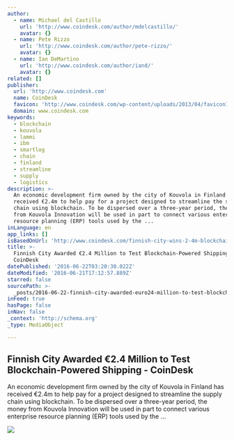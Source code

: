 ```yaml
---
author:
  - name: Michael del Castillo
    url: 'http://www.coindesk.com/author/mdelcastillo/'
    avatar: {}
  - name: Pete Rizzo
    url: 'http://www.coindesk.com/author/pete-rizzo/'
    avatar: {}
  - name: Ian DeMartino
    url: 'http://www.coindesk.com/author/iand/'
    avatar: {}
related: []
publisher:
  url: 'http://www.coindesk.com'
  name: CoinDesk
  favicon: 'http://www.coindesk.com/wp-content/uploads/2013/04/favicon1.ico?b6542b'
  domain: www.coindesk.com
keywords:
  - blockchain
  - kouvola
  - lammi
  - ibm
  - smartlog
  - chain
  - finland
  - streamline
  - supply
  - logistics
description: >-
  An economic development firm owned by the city of Kouvola in Finland has
  received €2.4m to help pay for a project designed to streamline the supply
  chain using blockchain. To be dispersed over a three-year period, the money
  from Kouvola Innovation will be used in part to connect various enterprise
  resource planning (ERP) tools used by the ...
inLanguage: en
app_links: []
isBasedOnUrl: 'http://www.coindesk.com/finnish-city-wins-2-4m-blockchain-shipping/'
title: >-
  Finnish City Awarded €2.4 Million to Test Blockchain-Powered Shipping -
  CoinDesk
datePublished: '2016-06-22T03:20:30.022Z'
dateModified: '2016-06-21T17:12:57.889Z'
starred: false
sourcePath: >-
  _posts/2016-06-22-finnish-city-awarded-euro24-million-to-test-blockchain-powered.md
inFeed: true
hasPage: false
inNav: false
_context: 'http://schema.org'
_type: MediaObject

---
```

<article style=""><h1>Finnish City Awarded €2.4 Million to Test Blockchain-Powered Shipping - CoinDesk</h1><p>An economic development firm owned by the city of Kouvola in Finland has received €2.4m to help pay for a project designed to streamline the supply chain using blockchain. To be dispersed over a three-year period, the money from Kouvola Innovation will be used in part to connect various enterprise resource planning (ERP) tools used by the ...</p><img src="http://media.coindesk.com/2016/06/kouvola-railgate-finland.jpeg" /></article>